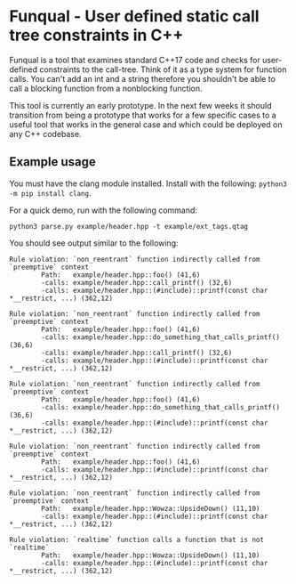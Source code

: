 # Funqual - User defined static call tree constraints in C++

Funqual is a tool that examines standard C++17 code and checks for user-defined constraints to the call-tree.  Think of it as a type system for function calls.  You can't add an int and a string therefore you shouldn't be able to call a blocking function from a nonblocking function.

This tool is currently an early prototype.  In the next few weeks it should transition from being a prototype that works for a few specific cases to a useful tool that works in the general case and which could be deployed on any C++ codebase.  

## Example usage

You must have the clang module installed.  Install with the following: `python3 -m pip install clang`.

For a quick demo, run with the following command:

`python3 parse.py example/header.hpp -t example/ext_tags.qtag`

You should see output similar to the following:

```
Rule violation: `non_reentrant` function indirectly called from `preemptive` context
        Path:   example/header.hpp::foo() (41,6)
        -calls: example/header.hpp::call_printf() (32,6)
        -calls: example/header.hpp::(#include)::printf(const char *__restrict, ...) (362,12)

Rule violation: `non_reentrant` function indirectly called from `preemptive` context
        Path:   example/header.hpp::foo() (41,6)
        -calls: example/header.hpp::do_something_that_calls_printf() (36,6)
        -calls: example/header.hpp::call_printf() (32,6)
        -calls: example/header.hpp::(#include)::printf(const char *__restrict, ...) (362,12)

Rule violation: `non_reentrant` function indirectly called from `preemptive` context
        Path:   example/header.hpp::foo() (41,6)
        -calls: example/header.hpp::do_something_that_calls_printf() (36,6)
        -calls: example/header.hpp::(#include)::printf(const char *__restrict, ...) (362,12)

Rule violation: `non_reentrant` function indirectly called from `preemptive` context
        Path:   example/header.hpp::foo() (41,6)
        -calls: example/header.hpp::(#include)::printf(const char *__restrict, ...) (362,12)

Rule violation: `non_reentrant` function indirectly called from `preemptive` context
        Path:   example/header.hpp::Wowza::UpsideDown() (11,10)
        -calls: example/header.hpp::(#include)::printf(const char *__restrict, ...) (362,12)

Rule violation: `realtime` function calls a function that is not `realtime`
        Path:   example/header.hpp::Wowza::UpsideDown() (11,10)
        -calls: example/header.hpp::(#include)::printf(const char *__restrict, ...) (362,12)
```
